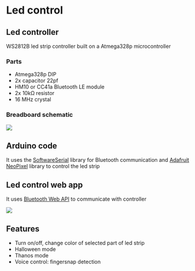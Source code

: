 # Led control
## Led controller

WS2812B led strip controller built on a Atmega328p microcontroller

### Parts
- Atmega328p DIP
- 2x capacitor 22pf
- HM10 or CC41a Bluetooth LE module
- 2x 10kΩ resistor
- 16 MHz crystal

### Breadboard schematic

![](https://grzegorzbabiarz.com/img/led_controller_bb.png)

## Arduino code

It uses the [SoftwareSerial](https://www.arduino.cc/en/Reference/softwareSerial) library for Bluetooth communication and [Adafruit NeoPixel](https://github.com/adafruit/Adafruit_NeoPixel) library to control the led strip

## Led control web app

It uses [Bluetooth Web API](https://developer.mozilla.org/en-US/docs/Web/API/Web_Bluetooth_API) to communicate with controller

![](http://grzegorzbabiarz.com/img/ledControl.jpg)
 
## Features
- Turn on/off, change color of selected part of led strip
- Halloween mode
- Thanos mode
- Voice control: fingersnap detection